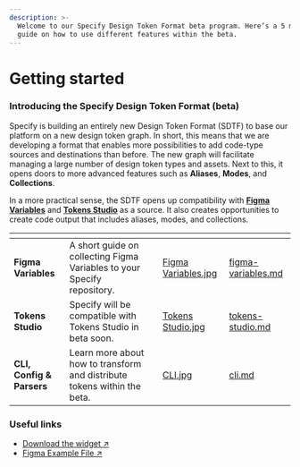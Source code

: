 ```yaml
---
description: >-
  Welcome to our Specify Design Token Format beta program. Here’s a 5 minute
  guide on how to use different features within the beta.
---
```


# Getting started

### Introducing the Specify Design Token Format (beta)

Specify is building an entirely new Design Token Format (SDTF) to base our platform on a new design token graph. In short, this means that we are developing a format that enables more possibilities to add code-type sources and destinations than before. The new graph will facilitate managing a large number of design token types and assets. Next to this, it opens doors to more advanced features such as **Aliases**, **Modes**, and **Collections**.

In a more practical sense, the SDTF opens up compatibility with [**Figma Variables**](figma-variables.md) and [**Tokens Studio**](tokens-studio.md) as a source. It also creates opportunities to create code output that includes aliases, modes, and collections.



<table data-view="cards"><thead><tr><th></th><th></th><th data-hidden></th><th data-hidden data-card-cover data-type="files"></th><th data-hidden data-card-target data-type="content-ref"></th></tr></thead><tbody><tr><td><strong>Figma Variables</strong></td><td>A short guide on collecting Figma Variables to your Specify repository.</td><td></td><td><a href="../.gitbook/assets/Figma Variables.jpg">Figma Variables.jpg</a></td><td><a href="figma-variables.md">figma-variables.md</a></td></tr><tr><td><strong>Tokens Studio</strong></td><td>Specify will be compatible with Tokens Studio in beta soon. </td><td></td><td><a href="../.gitbook/assets/Tokens Studio.jpg">Tokens Studio.jpg</a></td><td><a href="tokens-studio.md">tokens-studio.md</a></td></tr><tr><td><strong>CLI, Config &#x26; Parsers</strong></td><td>Learn more about how to transform and distribute tokens within the beta.</td><td></td><td><a href="../.gitbook/assets/CLI.jpg">CLI.jpg</a></td><td><a href="cli.md">cli.md</a></td></tr></tbody></table>

### Useful links

* [Download the widget ↗ ](https://www.figma.com/community/widget/1182723580740552626)
* [Figma Example File ↗ ](https://www.figma.com/community/file/1078015059752018461/Design-Tokens-from-Figma-to-code-with-Specify)

